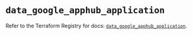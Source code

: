 # `data_google_apphub_application`

Refer to the Terraform Registry for docs: [`data_google_apphub_application`](https://registry.terraform.io/providers/hashicorp/google/6.46.0/docs/data-sources/apphub_application).
